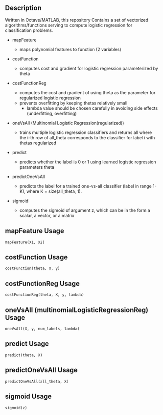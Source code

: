 ## Description
Written in Octave/MATLAB, this repository Contains a set of vectorized algorithms/functions serving to compute logistic regression for classification problems.

- mapFeature
  - maps polynomial features to function (2 variables)
  
- costFunction
  - computes cost and gradient for logistic regression parameterized by theta
  
- costFunctionReg
  - computes the cost and gradient of using theta as the parameter for regularized logistic regression
  - prevents overfitting by keeping thetas relatively small
    - lambda value should be chosen carefully in avoiding side effects (underfitting, overfitting)
    
- oneVsAll (Multinomial Logistic Regression(regularized))
  - trains multiple logistic regression classifiers and returns all where the i-th row of all_theta corresponds to the classifier for label i with thetas regularized
  
- predict
  - predicts whether the label is 0 or 1 using learned logistic regression parameters theta
  
- predictOneVsAll
  - predicts the label for a trained one-vs-all classifier (label in range 1-K), where K = size(all_theta, 1). 

- sigmoid
  - computes the sigmoid of argument z, which can be in the form a scalar, a vector, or a matrix

## mapFeature Usage
```
mapFeature(X1, X2)
```
## costFunction Usage
```
costFunction(theta, X, y)
```
## costFunctionReg Usage
```
costFunctionReg(theta, X, y, lambda)
```
## oneVsAll (multinomialLogisticRegressionReg) Usage
```
oneVsAll(X, y, num_labels, lambda)
```
## predict Usage
```
predict(theta, X)
```
## predictOneVsAll Usage
```
predictOneVsAll(all_theta, X)
```
## sigmoid Usage
```
sigmoid(z)
```





